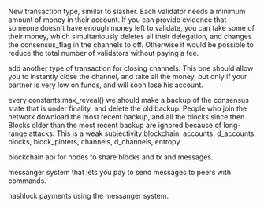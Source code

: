 New transaction type, similar to slasher.
Each validator needs a minimum amount of money in their account.
If you can provide evidence that someone doesn't have enough money left to validate, you can take some of their money, which simultaniously deletes all their delegation, and changes the consensus_flag in the channels to off.
Otherwise it would be possible to reduce the total number of validators without paying a fee.

add another type of transaction for closing channels. This one should allow you to instantly close the channel, and take all the money, but only if your partner is very low on funds, and will soon lose his account.



every constants:max_reveal() we should make a backup of the consensus state that is under finality, and delete the old backup.
People who join the network download the most recent backup, and all the blocks since then. Blocks older than the most recent backup are ignored because of long-range attacks. This is a weak subjectivity blockchain.
accounts, d_accounts, blocks, block_pinters, channels, d_channels, entropy

blockchain api for nodes to share blocks and tx and messages.

messanger system that lets you pay to send messages to peers with commands.

hashlock payments using the messanger system.


